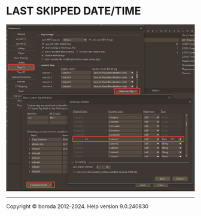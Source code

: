 # LAST SKIPPED DATE/TIME

![Image](lib/conf-field.png)

***

Copyright © boroda 2012-2024. Help version 9.0.240830